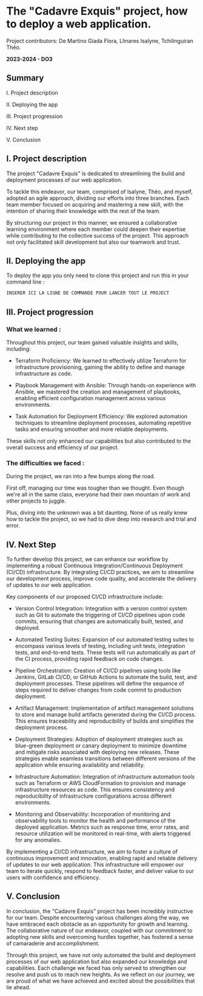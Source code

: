 
# The "Cadavre Exquis" project, how to deploy a web application. 
Project contributors: De Martino Giada Flora, Llinares Isalyne, Tchilinguiran Théo.

**2023-2024 - DO3**

## Summary
I. Project description

II. Deploying the app

III. Project progression

IV. Next step

V. Conclusion

## I. Project description
The project "Cadavre Exquis" is dedicated to streamlining the build and deployment processes of our web application.

To tackle this endeavor, our team, comprised of Isalyne, Théo, and myself, adopted an agile approach, dividing our efforts into three branches. Each team member focused on acquiring and mastering a new skill, with the intention of sharing their knowledge with the rest of the team.

By structuring our project in this manner, we ensured a collaborative learning environment where each member could deepen their expertise while contributing to the collective success of the project. This approach not only facilitated skill development but also our teamwork and trust.

## II. Deploying the app
To deploy the app you only need to clone this project and run this in your command line :
```bash
INSERER ICI LA LIGNE DE COMMANDE POUR LANCER TOUT LE PROJECT
```

## III. Project progression
### What we learned :
Throughout this project, our team gained valuable insights and skills, including:

- Terraform Proficiency: We learned to effectively utilize Terraform for infrastructure provisioning, gaining the ability to define and manage infrastructure as code.

- Playbook Management with Ansible: Through hands-on experience with Ansible, we mastered the creation and management of playbooks, enabling efficient configuration management across various environments.

- Task Automation for Deployment Efficiency: We explored automation techniques to streamline deployment processes, automating repetitive tasks and ensuring smoother and more reliable deployments.

These skills not only enhanced our capabilities but also contributed to the overall success and efficiency of our project.
### The difficulties we faced : 
During the project, we ran into a few bumps along the road.

First off, managing our time was tougher than we thought. Even though we're all in the same class, everyone had their own mountain of work and other projects to juggle.

Plus, diving into the unknown was a bit daunting. None of us really knew how to tackle the project, so we had to dive deep into research and trial and error.

## IV. Next Step
To further develop this project, we can enhance our workflow by implementing a robust Continuous Integration/Continuous Deployment (CI/CD) infrastructure. By integrating CI/CD practices, we aim to streamline our development process, improve code quality, and accelerate the delivery of updates to our web application.

Key components of our proposed CI/CD infrastructure include:

- Version Control Integration: Integration with a version control system such as Git to automate the triggering of CI/CD pipelines upon code commits, ensuring that changes are automatically built, tested, and deployed.

- Automated Testing Suites: Expansion of our automated testing suites to encompass various levels of testing, including unit tests, integration tests, and end-to-end tests. These tests will run automatically as part of the CI process, providing rapid feedback on code changes.

- Pipeline Orchestration: Creation of CI/CD pipelines using tools like Jenkins, GitLab CI/CD, or GitHub Actions to automate the build, test, and deployment processes. These pipelines will define the sequence of steps required to deliver changes from code commit to production deployment.

- Artifact Management: Implementation of artifact management solutions to store and manage build artifacts generated during the CI/CD process. This ensures traceability and reproducibility of builds and simplifies the deployment process.

- Deployment Strategies: Adoption of deployment strategies such as blue-green deployment or canary deployment to minimize downtime and mitigate risks associated with deploying new releases. These strategies enable seamless transitions between different versions of the application while ensuring availability and reliability.

- Infrastructure Automation: Integration of infrastructure automation tools such as Terraform or AWS CloudFormation to provision and manage infrastructure resources as code. This ensures consistency and reproducibility of infrastructure configurations across different environments.

- Monitoring and Observability: Incorporation of monitoring and observability tools to monitor the health and performance of the deployed application. Metrics such as response time, error rates, and resource utilization will be monitored in real-time, with alerts triggered for any anomalies.

By implementing a CI/CD infrastructure, we aim to foster a culture of continuous improvement and innovation, enabling rapid and reliable delivery of updates to our web application. This infrastructure will empower our team to iterate quickly, respond to feedback faster, and deliver value to our users with confidence and efficiency.

## V. Conclusion
In conclusion, the "Cadavre Exquis" project has been incredibly instructive for our team. Despite encountering various challenges along the way, we have embraced each obstacle as an opportunity for growth and learning. The collaborative nature of our endeavor, coupled with our commitment to adopting new skills and overcoming hurdles together, has fostered a sense of camaraderie and accomplishment.

Through this project, we have not only automated the build and deployment processes of our web application but also expanded our knowledge and capabilities. Each challenge we faced has only served to strengthen our resolve and push us to reach new heights. As we reflect on our journey, we are proud of what we have achieved and excited about the possibilities that lie ahead.